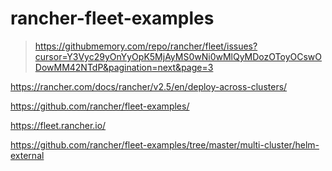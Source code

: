 # rancher-fleet-examples

> https://githubmemory.com/repo/rancher/fleet/issues?cursor=Y3Vyc29yOnYyOpK5MjAyMS0wNi0wMlQyMDozOToyOCswODowMM42NTdP&pagination=next&page=3

https://rancher.com/docs/rancher/v2.5/en/deploy-across-clusters/

https://github.com/rancher/fleet-examples/

https://fleet.rancher.io/

https://github.com/rancher/fleet-examples/tree/master/multi-cluster/helm-external
